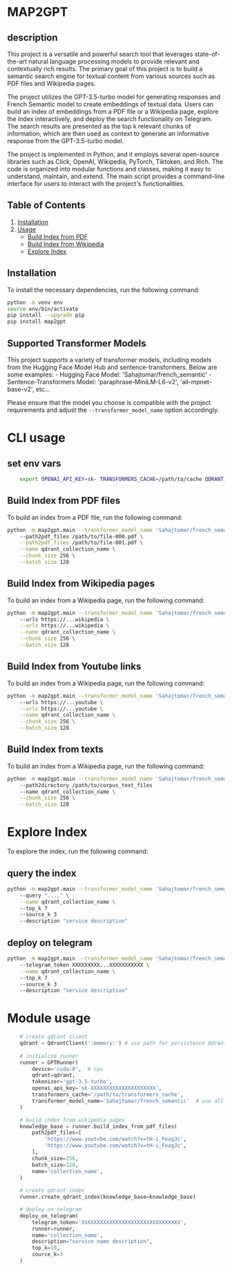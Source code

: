 # MAP2GPT

## description 

This project is a versatile and powerful search tool that leverages state-of-the-art natural language processing models to provide relevant and contextually rich results. The primary goal of this project is to build a semantic search engine for textual content from various sources such as PDF files and Wikipedia pages.

The project utilizes the GPT-3.5-turbo model for generating responses and French Semantic model to create embeddings of textual data. Users can build an index of embeddings from a PDF file or a Wikipedia page, explore the index interactively, and deploy the search functionality on Telegram. The search results are presented as the top k relevant chunks of information, which are then used as context to generate an informative response from the GPT-3.5-turbo model.

The project is implemented in Python, and it employs several open-source libraries such as Click, OpenAI, Wikipedia, PyTorch, Tiktoken, and Rich. The code is organized into modular functions and classes, making it easy to understand, maintain, and extend. The main script provides a command-line interface for users to interact with the project's functionalities.

## Table of Contents

1. [Installation](#installation)
2. [Usage](#usage)
   - [Build Index from PDF](#build-index-from-pdf)
   - [Build Index from Wikipedia](#build-index-from-wikipedia)
   - [Explore Index](#explore-index)

## Installation

To install the necessary dependencies, run the following command:

```bash
python -m venv env 
source env/bin/activate
pip install --upgrade pip 
pip install map2gpt 
```

## Supported Transformer Models

This project supports a variety of transformer models, including models from the Hugging Face Model Hub and sentence-transformers. Below are some examples:
    - Hugging Face Model: 'Sahajtomar/french_semantic'
    - Sentence-Transformers Model: 'paraphrase-MiniLM-L6-v2', 'all-mpnet-base-v2', etc...

Please ensure that the model you choose is compatible with the project requirements and adjust the `--transformer_model_name` option accordingly.

# CLI usage 

## set env vars 
```bash
    export OPENAI_API_KEY=sk- TRANSFORMERS_CACHE=/path/to/cache QDRANT_PERSISTENT_FOLDER=/path/to_persistent
```

## Build Index from PDF files
To build an index from a PDF file, run the following command:

```bash
python -m map2gpt.main --transformer_model_name 'Sahajtomar/french_semantic' build-index-from-pdf-files
    --path2pdf_files /path/to/file-000.pdf \
    --path2pdf_files /path/to/file-001.pdf \
    --name qdrant_collection_name \
    --chunk_size 256 \
    --batch_size 128
```

## Build Index from Wikipedia pages
To build an index from a Wikipedia page, run the following command:

```bash
python -m map2gpt.main --transformer_model_name 'Sahajtomar/french_semantic' build-index-from-wikipedia-pages
    --urls https://...wikipedia \
    --urls https://...wikipedia \
    --name qdrant_collection_name \
    --chunk_size 256 \
    --batch_size 128
```

## Build Index from Youtube links 
To build an index from a Wikipedia page, run the following command:

```bash
python -m map2gpt.main --transformer_model_name 'Sahajtomar/french_semantic' build-index-from-youtube-links
    --urls https://...youtube \
    --urls https://...youtube \
    --name qdrant_collection_name \
    --chunk_size 256 \
    --batch_size 128
```

## Build Index from texts
To build an index from a Wikipedia page, run the following command:


```bash
python -m map2gpt.main --transformer_model_name 'Sahajtomar/french_semantic' build-index-from-wikipedia-pages
    --path2directory /path/to/corpus_text_files
    --name qdrant_collection_name \
    --chunk_size 256 \
    --batch_size 128
```

# Explore Index
To explore the index, run the following command:


## query the index

```bash
python -m map2gpt.main --transformer_model_name 'Sahajtomar/french_semantic' query-index
    --query "...." \
    --name qdrant_collection_name \ 
    --top_k 7
    --source_k 3
    --description "service description"
```

## deploy on telegram 

```bash
python -m map2gpt.main --transformer_model_name 'Sahajtomar/french_semantic' deploy-on-telegram
    --telegram_token XXXXXXXXX...XXXXXXXXXXX \
    --name qdrant_collection_name \ 
    --top_k 7
    --source_k 3
    --description "service description"
```

# Module usage  
```python
    # create qdrant client 
    qdrant = QdrantClient(':memory:') # use path for persistence QdrantClient(path=path2persistent_dir)
    
    # initialize runner
    runner = GPTRunner(
        device='cuda:0',  # cpu
        qdrant=qdrant,
        tokenizer='gpt-3.5-turbo',
        openai_api_key='sk-XXXXXXXXXXXXXXXXXXXXX',
        transformers_cache='/path/to/transformers_cache',
        transformer_model_name='Sahajtomar/french_semantic'  # use all-mpnet-case-v2 for english
    )

    # build index from wikipedia pages
    knowledge_base = runner.build_index_from_pdf_files(
        path2pdf_files=[
            'https://www.youtube.com/watch?v=tH-i_FeagJc',
            'https://www.youtube.com/watch?v=tH-i_FeagJc',
        ],
        chunk_size=256,
        batch_size=128,
        name='collection_name',
    )
    
    # create qdrant index
    runner.create_qdrant_index(knowledge_base=knowledge_base)

    # deploy on telegram
    deploy_on_telegram(
        telegram_token='XXXXXXXXXXXXXXXXXXXXXXXXXXXXXXXX', 
        runner=runner, 
        name='collection_name', 
        description="service name description", 
        top_k=10, 
        source_k=3
    )
```